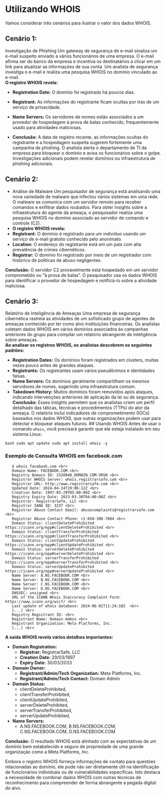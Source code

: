 # Utilizando WHOIS  
Vamos considerar três cenários para ilustrar o valor dos dados WHOIS.  
## Cenário 1: 
Investigação de Phishing  Um gateway de segurança de e-mail sinaliza um e-mail suspeito enviado a vários funcionários de uma empresa. O e-mail afirma ser do banco da empresa e incentiva os destinatários a clicar em um link para atualizar as informações de sua conta. Um analista de segurança investiga o e-mail e realiza uma pesquisa WHOIS no domínio vinculado ao e-mail.  
**O registro WHOIS revela:**  
- **Registration Date:** O domínio foi registrado há poucos dias. 
- **Registrant:** As informações do registrante ficam ocultas por trás de um serviço de privacidade. 
- **Name Servers:** Os servidores de nomes estão associados a um provedor de hospedagem à prova de balas conhecido, frequentemente usado para atividades maliciosas.  

- **Conclusão:** A data de registro recente, as informações ocultas do registrante e a hospedagem suspeita sugerem fortemente uma campanha de phishing. O analista alerta o departamento de TI da empresa para bloquear o domínio e avisa os funcionários sobre o golpe. Investigações adicionais podem revelar domínios ou infraestrutura de phishing adicionais.  

## Cenário 2: 
- Análise de Malware  Um pesquisador de segurança está analisando uma nova variedade de malware que infectou vários sistemas em uma rede. O malware se comunica com um servidor remoto para receber comandos e exfiltrar dados roubados. Para obter insights sobre a infraestrutura do agente da ameaça, o pesquisador realiza uma pesquisa WHOIS no domínio associado ao servidor de comando e controle (C2).  
- **O registro WHOIS revela:** 
- **Registrant:** O domínio é registrado para um indivíduo usando um serviço de e-mail gratuito conhecido pelo anonimato. 
- **Location:** O endereço do registrante está em um país com alta prevalência de crimes cibernéticos. 
- **Registrar:** O domínio foi registrado por meio de um registrador com histórico de políticas de abuso negligentes.  

**Conclusão:** O servidor C2 provavelmente está hospedado em um servidor comprometido ou “à prova de balas”. O pesquisador usa os dados WHOIS para identificar o provedor de hospedagem e notificá-lo sobre a atividade maliciosa.  
## Cenário 3: 
Relatório de Inteligência de Ameaças  Uma empresa de segurança cibernética rastreia as atividades de um sofisticado grupo de agentes de ameaças conhecido por ter como alvo instituições financeiras. Os analistas coletam dados WHOIS em vários domínios associados às campanhas anteriores do grupo para compilar um relatório abrangente de inteligência sobre ameaças.  
**Ao analisar os registros WHOIS, os analistas descobrem os seguintes padrões:**  
- **Registration Dates:** Os domínios foram registrados em clusters, muitas vezes pouco antes de grandes ataques. 
- **Registrants:** Os registrantes usam vários pseudônimos e identidades falsas. 
- **Name Servers:** Os domínios geralmente compartilham os mesmos servidores de nomes, sugerindo uma infraestrutura comum. 
- **Takedown History:** Muitos domínios foram removidos após ataques, indicando intervenções anteriores de aplicação da lei ou de segurança.  
**Conclusão:** Esses insights permitem que os analistas criem um perfil detalhado das táticas, técnicas e procedimentos (TTPs) do ator da ameaça. O relatório inclui indicadores de comprometimento (IOCs) baseados nos dados WHOIS, que outras organizações podem usar para detectar e bloquear ataques futuros.  ## Usando WHOIS  Antes de usar o comando `whois`, você precisará garantir que ele esteja instalado em seu sistema Linux:  

```bash sudo apt update sudo apt install whois -y```

### Exemplo de Consulta WHOIS em facebook.com
```
   $ whois facebook.com <br>
   Domain Name: FACEBOOK.COM <br>
   Registry Domain ID: 2320948_DOMAIN_COM-VRSN <br>
   Registrar WHOIS Server: whois.registrarsafe.com <br>
   Registrar URL: http://www.registrarsafe.com <br>
   Updated Date: 2024-04-24T19:06:12Z <br>
   Creation Date: 1997-03-29T05:00:00Z <br>
   Registry Expiry Date: 2033-03-30T04:00:00Z <br>
   Registrar: RegistrarSafe, LLC <br>
   Registrar IANA ID: 3237 <br>
   Registrar Abuse Contact Email: abusecomplaints@registrarsafe.com <br>
   Registrar Abuse Contact Phone: +1-650-308-7004 <br>
   Domain Status: clientDeleteProhibited https://icann.org/epp#clientDeleteProhibited <br>
   Domain Status: clientTransferProhibited https://icann.org/epp#clientTransferProhibited <br>
   Domain Status: clientUpdateProhibited https://icann.org/epp#clientUpdateProhibited <br>
   Domain Status: serverDeleteProhibited https://icann.org/epp#serverDeleteProhibited <br>
   Domain Status: serverTransferProhibited https://icann.org/epp#serverTransferProhibited <br>
   Domain Status: serverUpdateProhibited https://icann.org/epp#serverUpdateProhibited <br>
   Name Server: A.NS.FACEBOOK.COM <br>
   Name Server: B.NS.FACEBOOK.COM <br>
   Name Server: C.NS.FACEBOOK.COM <br>
   Name Server: D.NS.FACEBOOK.COM <br>
   DNSSEC: unsigned <br>
   URL of the ICANN Whois Inaccuracy Complaint Form: https://www.icann.org/wicf/ <br>
   Last update of whois database: 2024-06-01T11:24:10Z  <br>
   [...] <br>
   Registry Registrant ID: <br>
   Registrant Name: Domain Admin <br>
   Registrant Organization: Meta Platforms, Inc.
   [...] <br>
```
**A saída WHOIS revela vários detalhes importantes:**

- **Domain Registration:**
    - **Registrar:** RegistrarSafe, LLC <br>
    - **Creation Date:** 29/03/1997
    - **Expiry Date:** 30/03/2033
- **Domain Owner:**
    - **Registrant/Admin/Tech Organization:** Meta Platforms, Inc.
    - **Registrant/Admin/Tech Contact:** Domain Admin
- **Domain Status:**
    - clientDeleteProhibited,
    - clientTransferProhibited,
    - clientUpdateProhibited,
    - serverDeleteProhibited,
    - serverTransferProhibited,
    - serverUpdateProhibited,
- **Name Servers:**
    - A.NS.FACEBOOK.COM, B.NS.FACEBOOK.COM, C.NS.FACEBOOK.COM, D.NS.FACEBOOK.COM

**Conclusão:** O resultado WHOIS está alinhado com as expectativas de um domínio bem estabelecido e seguro de propriedade de uma grande organização como a Meta Platforms, Inc.

Embora o registro WHOIS forneça informações de contato para questões relacionadas ao domínio, ele pode não ser diretamente útil na identificação de funcionários individuais ou de vulnerabilidades específicas. Isto destaca a necessidade de combinar dados WHOIS com outras técnicas de reconhecimento para compreender de forma abrangente a pegada digital do alvo.
